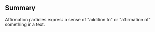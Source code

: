 ## Summary
Affirmation particles express a sense of "addition to" or "affirmation of" something in a text.